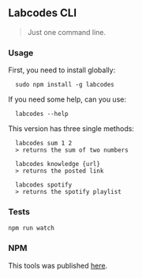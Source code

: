 ## Labcodes CLI

> Just one command line.

### Usage

First, you need to install globally:

```
  sudo npm install -g labcodes
```

If you need some help, can you use:

```
  labcodes --help
```

This version has three single methods:

```
  labcodes sum 1 2
  > returns the sum of two numbers
```

```
  labcodes knowledge {url}
  > returns the posted link
```

```
  labcodes spotify
  > returns the spotify playlist
```

### Tests

```
npm run watch
```

### NPM

This tools was published [here](https://www.npmjs.com/package/labcodes).